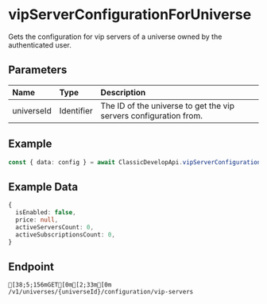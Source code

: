 
# vipServerConfigurationForUniverse
Gets the configuration for vip servers of a universe owned by the authenticated user.


## Parameters
| Name       | Type       | Description                                                       |
| :--------- | :--------- | :---------------------------------------------------------------- |
| universeId | Identifier | The ID of the universe to get the vip servers configuration from. |



## Example
```ts copy showLineNumbers
const { data: config } = await ClassicDevelopApi.vipServerConfigurationForUniverse({ universeId: 5638577595 }); 
```


## Example Data
```ts copy showLineNumbers
{
  isEnabled: false,
  price: null,
  activeServersCount: 0,
  activeSubscriptionsCount: 0,
} 
```


## Endpoint
```ansi
[38;5;156mGET[0m[2;33m[0m /v1/universes/{universeId}/configuration/vip-servers
```
  